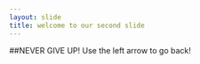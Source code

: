 ```yaml
---
layout: slide
title: welcome to our second slide
---
```

##NEVER GIVE UP!
Use the left arrow to go back!
